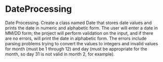 # DateProcessing
Date Processing. Create a class named Date that stores date values and prints the date in numeric and alphabetic form. The user will enter a date in MM/DD form; the project will perform validation on the input, and if there are no errors, will print the date in alphabetic form. The errors include parsing problems trying to convert the values to integers and invalid values for month (must be 1 through 12) and day (must be appropriate for the month, so day 31 is not valid in month 2, for example).
